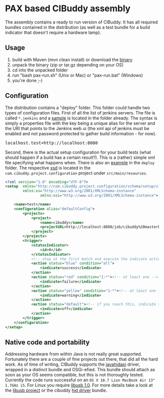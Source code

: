 # PAX based CIBuddy assembly

The assembly contains a ready to run version of CIBuddy. It has all required bundles
contained in the distribution (as well as a test bundle for a build indicator that
doesn't require a hardware lamp). 

## Usage

1. build with Maven (mvn clean install) or download the [binary][1]
2. unpack the binary (zip or tar.gz depending on your OS)
3. cd into the unpacked folder
4. run "bash pax-run.sh" (Unix or Mac) or "pax-run.bat" (Windows)
5. you're done ;-)

## Configuration

The distribution contains a "deploy" folder. This folder could handle two types of
configuration files. First of all the list of jenkins servers. The file is called
`*.jenkins` and a [sample][2] is located in the folder already. The syntax is simply a
properties file with the key being a unique alias for the server and the URI that
points to the Jenkins web ui (the xml api of jenkins must be enabled and not
password protected to gather build information - for now). 

<pre>
localhost.test=http://localhost:8080
</pre>

Second, there is the actual 
setup configuration for your build tests (what should happen if a build has a certain
result?). This is a (rather) simple xml file specifying what happens when. There
is also an [example][3] in the `deploy` folder. The respective [xsd][4] is located in the 
`com.cibuddy.project.configuration` project under `src/main/resources`.

```xml
<?xml version="1.0" encoding="UTF-8"?>
<setup  xmlns="http://com.cibuddy.project.configuration/schema/setup/v1-0" 
		xmlns:xs="http://www.w3.org/2001/XMLSchema-instance" 
                xmlns:xsi="http://www.w3.org/2001/XMLSchema-instance">

    <name>test</name>
    <configuration alias="defaultConfig">
        <projects>
            <project>
                <name>cibuddy</name>
                <projectURL>http://localhost:8080/job/cibuddy%20masterbuild/</projectURL>
            </project>
        </projects>
        <trigger>
            <statusIndicator>
                <id>0</id>
            </statusIndicator>
            <!-- stop at the first match and execute the indicate action -->
            <action status="blue" condition="all">
                <indicate>success</indicate>
            </action>
            <action status="red" condition="1:*"><!-- at least one -->
                <indicate>failure</indicate>
            </action>
            <action status="yellow" condition="1:*"><!-- at least one -->
                <indicate>warning</indicate>
            </action>
            <action status="default"><!-- if you reach this, indicate the default -->
                <indicate>off</indicate>
            </action>
        </trigger>
    </configuration>
</setup>
```

## Native code and portability

Addressing hardware from within Java is not really great supported. Fortunately there
are a couple of fine projects out there, that did all the hard work. As of time of 
writing, CIBuddy supports the [javahidapi][5] driver, wrapped in a distinct bundle and
OSGi-efied. This bundle should attach as soon as your OS seems compatible, but this is
not thoroughly tested. Currently the code runs successful on an 
`OS X 10.7 Lion MacBook Air 13" 1.7GHz i5`. For Linux you require [libusb 1.0][6]. For 
more details take a look at the [libusb project][6] or the cibuddy [hid driver][7] bundle.

[1]: https://github.com/cibuddy/cibuddy/downloads "CIBuddy Binary Downloads"
[2]: https://github.com/cibuddy/cibuddy/blob/master/distributions/pax.assembly/src/main/resources/deploy/testLocalhost.jenkins "server configuration file"
[3]: https://github.com/cibuddy/cibuddy/blob/master/distributions/pax.assembly/src/main/resources/deploy/sample.xml "test build configuration file"
[4]: https://github.com/cibuddy/cibuddy/blob/master/main/project.configuration/src/main/resources/configuration-1.0.xsd "CIBuddy project configuration xsd"
[5]: http://code.google.com/p/javahidapi/ "JavaHIDAPI project"
[6]: http://www.libusb.org/ "LibUSB project"
[7]: https://github.com/cibuddy/cibuddy/tree/master/drivers/hid "CIBuddy HID Driver wrapper"
